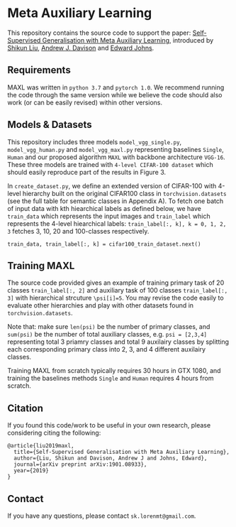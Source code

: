 # Meta Auxiliary Learning
This repository contains the source code to support the paper: [Self-Supervised Generalisation with Meta Auxiliary Learning](https://arxiv.org/abs/1901.08933), introduced by [Shikun Liu](http://shikun.io/), [Andrew J. Davison](http://www.doc.ic.ac.uk/~ajd/) and [Edward Johns](https://www.robot-learning.uk/).

## Requirements
MAXL was written in `python 3.7` and `pytorch 1.0`. We recommend running the code through the same version while we believe the code should also work (or can be easily revised) within other versions.


## Models & Datasets
This repository includes three models `model_vgg_single.py`, `model_vgg_human.py` and `model_vgg_maxl.py` representing baselines `Single`, `Human` and our proposed algorithm `MAXL` with backbone architecture `VGG-16`. These three models are trained with `4-level CIFAR-100 dataset` which should easily reproduce part of the results in Figure 3.

In `create_dataset.py`, we define an extended version of CIFAR-100 with 4-level hierarchy built on the original CIFAR100 class in `torchvision.datasets` (see the full table for semantic classes in Appendix A). To fetch one batch of input data with kth hiearchical labels as defined below, we have `train_data` which represents the input images and `train_label` which represents the 4-level hiearchical labels: `train_label[:, k], k = 0, 1, 2, 3` fetches 3, 10, 20 and 100-classes respectively.

```
train_data, train_label[:, k] = cifar100_train_dataset.next()
```

## Training MAXL
The source code provided gives an example of training primary task of 20 classes `train_label[:, 2]` and auxiliary task of 100 classes `train_label[:, 3]` with hierarchical strcuture `\psi[i]=5`. You may revise the code easily to evaluate other hierarchies and play with other datasets found in `torchvision.datasets`.

Note that: make sure `len(psi)` be the number of primary classes, and `sum(psi)` be the number of total auxiliary classes, e.g. `psi = [2,3,4]` representing total 3 priamry classes and total 9 auxilairy classes by splitting each corresponding primary class into 2, 3, and 4 different auxilairy classes.

Training MAXL from scratch typically requires 30 hours in GTX 1080, and training the baselines methods `Single` and `Human` requires 4 hours from scratch.

## Citation
If you found this code/work to be useful in your own research, please considering citing the following:

```
@article{liu2019maxl,
  title={Self-Supervised Generalisation with Meta Auxiliary Learning},
  author={Liu, Shikun and Davison, Andrew J and Johns, Edward},
  journal={arXiv preprint arXiv:1901.08933},
  year={2019}
}
```

## Contact
If you have any questions, please contact `sk.lorenmt@gmail.com`.
